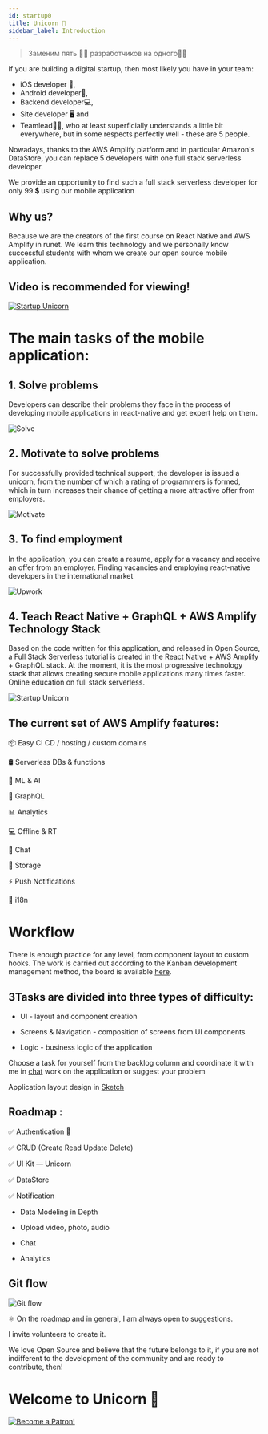 ```yaml
---
id: startup0
title: Unicorn 🦄
sidebar_label: Introduction
---
```



> Заменим пять ✋🏻 разработчиков на одного☝🏻

If you are building a digital startup, then most likely you have in your team:

- iOS developer 📱,
- Android developer📱,
- Backend developer💻,
- Site developer 🖥 and
- Teamlead🧙‍♂️, who at least superficially understands a little bit everywhere, but in some respects perfectly well - these are 5 people.

Nowadays, thanks to the AWS Amplify platform and in particular Amazon's DataStore, you can replace 5 developers with one full stack serverless developer.

We provide an opportunity to find such a full stack serverless developer for only 99 💲 using our mobile application

## Why us?

Because we are the creators of the first course on React Native and AWS Amplify in runet. We learn this technology and we personally know successful students with whom we create our open source mobile application.

## Video is recommended for viewing!

[![Startup Unicorn](/img/startup/startup-00.gif)](https://youtu.be/r4wuKgh-oQM)

# The main tasks of the mobile application:

## 1. Solve problems

Developers can describe their problems they face in the process of developing mobile applications in react-native and get expert help on them.

![Solve](https://miro.medium.com/max/4800/1*ZNf3yYJJ80-UZwBZeretYg.png)

## 2. Motivate to solve problems

For successfully provided technical support, the developer is issued a unicorn, from the number of which a rating of programmers is formed, which in turn increases their chance of getting a more attractive offer from employers.

![Motivate](https://miro.medium.com/max/4800/1*_BqhdLvRmLX4YN7rx5cWKA.png)

## 3. To find employment

In the application, you can create a resume, apply for a vacancy and receive an offer from an employer.
Finding vacancies and employing react-native developers in the international market

![Upwork](https://miro.medium.com/max/4800/1*RtVlTuN3yJw33SL8KT4Y4g.png)

## 4. Teach React Native + GraphQL + AWS Amplify Technology Stack

Based on the code written for this application, and released in Open Source, a Full Stack Serverless tutorial is created in the React Native + AWS Amplify + GraphQL stack. At the moment, it is the most progressive technology stack that allows creating secure mobile applications many times faster.
Online education on full stack serverless.

![Startup Unicorn](/img/startup/startup-01.png)

## The current set of AWS Amplify features:

📦 Easy CI CD / hosting / custom domains

🛢 Serverless DBs & functions

🤖 ML & AI

📱 GraphQL

📊 Analytics

💻 Offline & RT

📣 Chat

🕋 Storage

⚡️ Push Notifications

🤖 i18n

# Workflow

There is enough practice for any level, from component layout to custom hooks.
The work is carried out according to the Kanban development management method, the board is available [here](https://github.com/react-native-village/aws-amplify-react-hooks/projects/1).

## ЗTasks are divided into three types of difficulty:

- UI - layout and component creation

- Screens & Navigation - composition of screens from UI components

- Logic - business logic of the application

Choose a task for yourself from the backlog column and coordinate it with me in [chat](https://teleg.run/reactnativeunicorn) work on the application or suggest your problem

Application layout design in [Sketch](https://www.dropbox.com/s/ixqgri05i2mtu6p/%D0%94%D0%B8%D0%BC%D0%BA%D0%B0%D0%A0%D0%B5%D0%B0%D0%BA%D1%82%D0%BD%D0%B0%D1%82%D0%B8%D0%B2%D0%BD%D1%8B%D0%B9.sketch?dl=0)

## Roadmap :

✅ Authentication 🔐

✅ CRUD (Create Read Update Delete)

✅ UI Kit — Unicorn

✅ DataStore

✅ Notification

- Data Modeling in Depth

- Upload video, photo, audio

- Chat

- Analytics

## Git flow

![Git flow](https://miro.medium.com/max/4800/1*ZMRPUha7OmbCJB0YvY9Bhg.png)

⚛️ On the roadmap and in general, I am always open to suggestions.

I invite volunteers to create it.

We love Open Source and believe that the future belongs to it, if you are not indifferent to the development of the community and are ready to contribute, then!

# Welcome to Unicorn 🦄

[![Become a Patron!](/img/logo/patreon.jpg)](https://www.patreon.com/bePatron?u=31769291)
